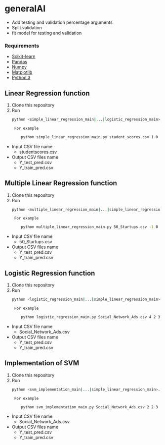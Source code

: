 # generalAI
- Add testing and validation percentage arguments
- Split validation
- fit model for testing and validation

### Requirements

- [Scikit-learn](http://scikit-learn.org/stable/)
- [Pandas](https://pandas.pydata.org/)
- [Numpy](https://numpy.org/)
- [Matplotlib](https://matplotlib.org/)
- [Python 3](https://www.python.org/)

## Linear Regression function
1. Clone this repository
2. Run
    ```bash
    python <simple_linear_regression_main|...|logistic_regression_main>.py <studentscores|50_Startups|...|Social_Network_Ads>.csv
    ```
        For example
    ```bash
        python simple_linear_regression_main.py student_scores.csv 1 0 -1
    ```

- Input CSV file name
    - studentscores.csv
- Output CSV files name
    - Y_test_pred.csv
    - Y_train_pred.csv

## Multiple Linear Regression function
1. Clone this repository
2. Run
    ```bash
    python <multiple_linear_regression_main|...|simple_linear_regression_main>.py <50_Startups|studentscores|...|Social_Network_Ads>.csv
    ```
        For example
    ```bash
        python multiple_linear_regression_main.py 50_Startups.csv -1 0 -1
    ```

- Input CSV file name
    - 50_Startups.csv
- Output CSV files name
    - Y_test_pred.csv
    - Y_train_pred.csv

## Logistic Regression function
1. Clone this repository
2. Run
    ```bash
    python <logistic_regression_main|...|simple_linear_regression_main>.py <Social_Network_Ads|50_Startups|...|studentscores>.csv
    ```
        For example
    ```bash
        python logistic_regression_main.py Social_Network_Ads.csv 4 2 3 0 -1
    ```

- Input CSV file name
    - Social_Network_Ads.csv
- Output CSV files name
    - Y_test_pred.csv
    - Y_train_pred.csv

## Implementation of SVM
1. Clone this repository
2. Run
    ```bash
    python <svm_implementation_main|...|simple_linear_regression_main>.py <Social_Network_Ads|50_Startups|...|studentscores>.csv
    ```
        For example
    ```bash
        python svm_implementation_main.py Social_Network_Ads.csv 2 2 3 4 0 -1
    ```

- Input CSV file name
    - Social_Network_Ads.csv
- Output CSV files name
    - Y_test_pred.csv
    - Y_train_pred.csv
